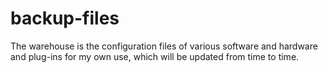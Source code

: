 # backup-files
The warehouse is the configuration files of various software and hardware and plug-ins for my own use, which will be updated from time to time.
